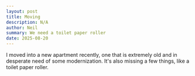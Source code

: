```yaml
---
layout: post
title: Moving
description: N/A
author: Neil
summary: We need a toilet paper roller
date: 2025-08-20
---
```


I moved into a new apartment recently, one that is extremely old and in desperate need of some modernization. It's also missing a few things, like a toilet paper roller. 